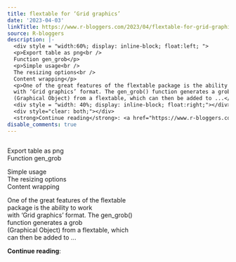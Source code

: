 ```yaml
---
title: flextable for ‘Grid graphics’
date: '2023-04-03'
linkTitle: https://www.r-bloggers.com/2023/04/flextable-for-grid-graphics/
source: R-bloggers
description: |-
  <div style = "width:60%; display: inline-block; float:left; ">
  <p>Export table as png<br />
  Function gen_grob</p>
  <p>Simple usage<br />
  The resizing options<br />
  Content wrapping</p>
  <p>One of the great features of the flextable package is the ability to work<br />
  with ‘Grid graphics’ format. The gen_grob() function generates a grob<br />
  (Graphical Object) from a flextable, which can then be added to ...</p></div>
  <div style = "width: 40%; display: inline-block; float:right;"></div>
  <div style="clear: both;"></div>
  <strong>Continue reading</strong>: <a href="https://www.r-bloggers.com/2023/ ...
disable_comments: true
---
```

<div style = "width:60%; display: inline-block; float:left; ">
<p>Export table as png<br />
Function gen_grob</p>
<p>Simple usage<br />
The resizing options<br />
Content wrapping</p>
<p>One of the great features of the flextable package is the ability to work<br />
with ‘Grid graphics’ format. The gen_grob() function generates a grob<br />
(Graphical Object) from a flextable, which can then be added to ...</p></div>
<div style = "width: 40%; display: inline-block; float:right;"></div>
<div style="clear: both;"></div>
<strong>Continue reading</strong>: <a href="https://www.r-bloggers.com/2023/ ...
